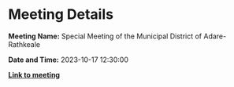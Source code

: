 # Meeting Details

**Meeting Name:** Special Meeting of the Municipal District of Adare-Rathkeale

**Date and Time:** 2023-10-17 12:30:00

**<a href="https://www.limerick.ie/council/whats-on/special-meeting-of-the-municipal-district-of-adare-rathkeale-1" target="_blank">Link to meeting</a>**
